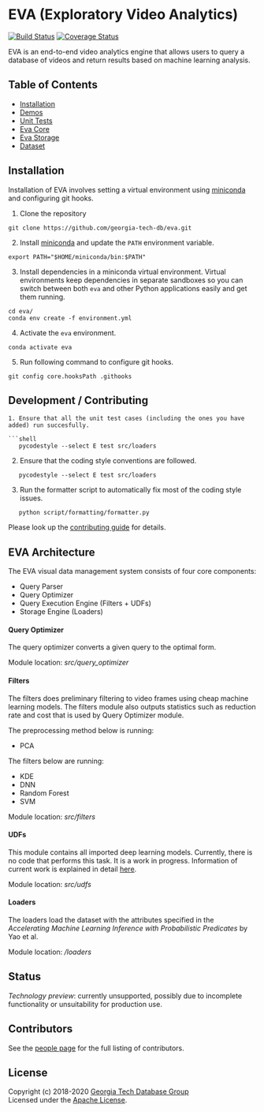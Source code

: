 # EVA (Exploratory Video Analytics)

[![Build Status](https://travis-ci.org/georgia-tech-db/eva.svg?branch=master)](https://travis-ci.com/georgia-tech-db/eva)
[![Coverage Status](https://coveralls.io/repos/github/georgia-tech-db/eva/badge.svg?branch=master)](https://coveralls.io/github/georgia-tech-db/eva?branch=master)

EVA is an end-to-end video analytics engine that allows users to query a database of videos and return results based on machine learning analysis. 

## Table of Contents
* [Installation](#installation)
* [Demos](#demos)
* [Unit Tests](#unit-tests)
* [Eva Core](#eva-core)
* [Eva Storage](#eva-storage)
* [Dataset](#dataset) 


## Installation

Installation of EVA involves setting a virtual environment using [miniconda](https://conda.io/projects/conda/en/latest/user-guide/install/index.html) and configuring git hooks.

1. Clone the repository
```shell
git clone https://github.com/georgia-tech-db/eva.git
```

2. Install [miniconda](https://conda.io/projects/conda/en/latest/user-guide/install/index.html) and update the `PATH` environment variable.
```shell
export PATH="$HOME/miniconda/bin:$PATH" 
```

3. Install dependencies in a miniconda virtual environment. Virtual environments keep dependencies in separate sandboxes so you can switch between both `eva` and other Python applications easily and get them running.
```shell
cd eva/
conda env create -f environment.yml
```

4. Activate the `eva` environment.
```shell
conda activate eva
```

5. Run following command to configure git hooks.
```shell
git config core.hooksPath .githooks
```

## Development / Contributing

```
1. Ensure that all the unit test cases (including the ones you have added) run succesfully.

```shell
   pycodestyle --select E test src/loaders
``` 

2. Ensure that the coding style conventions are followed.

```shell
   pycodestyle --select E test src/loaders
``` 

3. Run the formatter script to automatically fix most of the coding style issues.

```shell
   python script/formatting/formatter.py
```

Please look up the [contributing guide](https://github.com/georgia-tech-db/eva/blob/master/CONTRIBUTING.md#development) for details.

## EVA Architecture 

The EVA visual data management system consists of four core components:

* Query Parser
* Query Optimizer
* Query Execution Engine (Filters + UDFs)
* Storage Engine (Loaders)

#### Query Optimizer
The query optimizer converts a given query to the optimal form. 

Module location: *src/query_optimizer*

#### Filters
The filters does preliminary filtering to video frames using cheap machine learning models.
The filters module also outputs statistics such as reduction rate and cost that is used by Query Optimizer module.

The preprocessing method below is running:
* PCA

The filters below are running:
* KDE
* DNN
* Random Forest
* SVM

Module location: *src/filters*

#### UDFs
This module contains all imported deep learning models. Currently, there is no code that performs this task. It is a work in progress.
Information of current work is explained in detail [here](src/udfs/README.md).

Module location: *src/udfs*

#### Loaders
The loaders load the dataset with the attributes specified in the *Accelerating Machine Learning Inference with Probabilistic Predicates* by Yao et al.

Module location: */loaders*

## Status

_Technology preview_: currently unsupported, possibly due to incomplete functionality or unsuitability for production use.

## Contributors

See the [people page](https://github.com/georgia-tech-db/eva/graphs/contributors) for the full listing of contributors.

## License
Copyright (c) 2018-2020 [Georgia Tech Database Group](http://db.cc.gatech.edu/)  
Licensed under the [Apache License](LICENSE).
